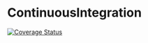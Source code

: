 # ContinuousIntegration

[![Coverage Status](https://coveralls.io/repos/github/GitAdamReed/ContinuousIntegration/badge.svg?branch=main)](https://coveralls.io/github/GitAdamReed/ContinuousIntegration?branch=main)